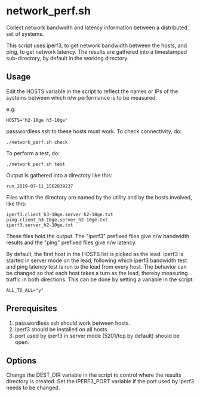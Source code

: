 # network_perf.sh
Collect network bandwidth and latency information between a distributed set of systems.

This script uses iperf3, to get network bandwidth between the hosts,
and ping, to get network latency.  The results are gathered into a
timestamped sub-directory, by default in the working directory.

## Usage

Edit the HOSTS variable in the script to reflect the names or IPs of
the systems between which n/w performance is to be measured. 

e.g:
```
HOSTS="h2-10ge h3-10ge"
```

passwordless ssh to these hosts must work. To check connectivity, do:

```
./network_perf.sh check
```

To perform a test, do:

```
./network_perf.sh test
```

Output is gathered into a directory like this: 
```
run_2019-07-11_1562839237
```

Files within the directory are named by the utility and by the hosts involved, like this: 
```
iperf3.client_h3-10ge.server_h2-10ge.txt
ping.client_h3-10ge.server_h2-10ge.txt
iperf3.server_h2-10ge.txt
```

These files hold the output. The "iperf3" prefixed files give n/w
bandwidth results and the "ping" prefixed files give n/w latency.

By default, the first host in the HOSTS list is picked as the lead.
iperf3 is started in server mode on the lead, following which iperf3
bandwidth test and ping latency test is run to the lead from every
host. The behavior can be changed so that each host takes a turn as
the lead, thereby measuring traffic in both directions. This can be
done by setting a variable in the script:
```
ALL_TO_ALL="y"
```
## Prerequisites

1. passwordless ssh should work between hosts.
1. iperf3 should be installed on all hosts.
1. port used by iperf3 in server mode (5201/tcp by default) should be open.

## Options

Change the DEST_DIR variable in the script to control where the
results directory is created. Set the IPERF3_PORT variable if the
port used by iperf3 needs to be changed.

